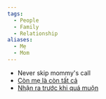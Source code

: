 ```yaml
---
tags:
  - People
  - Family
  - Relationship
aliases:
  - Mẹ
  - Mom
---
```

- Never skip mommy's call
- [Còn mẹ là còn tất cả](https://www.tiktok.com/@trdhuog222/video/7353239696362818823)
- [Nhận ra trước khi quá muộn](https://www.tiktok.com/@healingwithcun/photo/7263074297634114824)